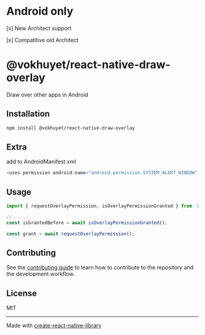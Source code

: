 
# Android only

[x] New Architect support

[x] Compatitive old Architect

# @vokhuyet/react-native-draw-overlay

Draw over other apps in Android

## Installation

```sh
npm install @vokhuyet/react-native-draw-overlay
```

## Extra

add to AndroidManifest.xml

```javascript
<uses-permission android:name="android.permission.SYSTEM_ALERT_WINDOW" /> 
```

## Usage

```js
import { requestOverlayPermission, isOverlayPermissionGranted } from '@vokhuyet/react-native-draw-overlay';

// ...
const isGrantedBefore = await isOverlayPermissionGranted();

const grant = await requestOverlayPermission();
```

## Contributing

See the [contributing guide](CONTRIBUTING.md) to learn how to contribute to the repository and the development workflow.

## License

MIT

---

Made with [create-react-native-library](https://github.com/callstack/react-native-builder-bob)
